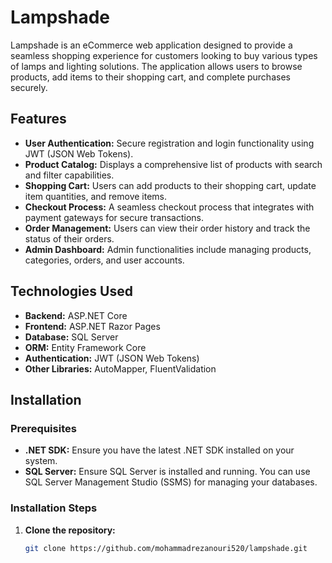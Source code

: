 # Lampshade

Lampshade is an eCommerce web application designed to provide a seamless shopping experience for customers looking to buy various types of lamps and lighting solutions. The application allows users to browse products, add items to their shopping cart, and complete purchases securely.

## Features

- **User Authentication:** Secure registration and login functionality using JWT (JSON Web Tokens).
- **Product Catalog:** Displays a comprehensive list of products with search and filter capabilities.
- **Shopping Cart:** Users can add products to their shopping cart, update item quantities, and remove items.
- **Checkout Process:** A seamless checkout process that integrates with payment gateways for secure transactions.
- **Order Management:** Users can view their order history and track the status of their orders.
- **Admin Dashboard:** Admin functionalities include managing products, categories, orders, and user accounts.

## Technologies Used

- **Backend:** ASP.NET Core
- **Frontend:** ASP.NET Razor Pages
- **Database:** SQL Server
- **ORM:** Entity Framework Core
- **Authentication:** JWT (JSON Web Tokens)
- **Other Libraries:** AutoMapper, FluentValidation

## Installation

### Prerequisites

- **.NET SDK:** Ensure you have the latest .NET SDK installed on your system.
- **SQL Server:** Ensure SQL Server is installed and running. You can use SQL Server Management Studio (SSMS) for managing your databases.

### Installation Steps

1. **Clone the repository:**
   ```sh
   git clone https://github.com/mohammadrezanouri520/lampshade.git
